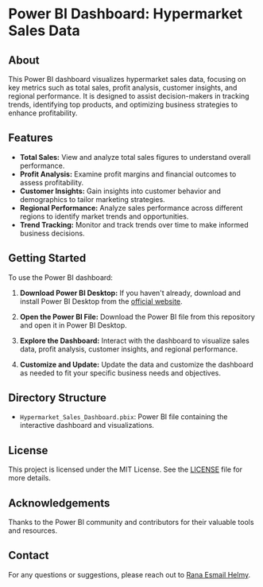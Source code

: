 # Power BI Dashboard: Hypermarket Sales Data

## About

This Power BI dashboard visualizes hypermarket sales data, focusing on key metrics such as total sales, profit analysis, customer insights, and regional performance. It is designed to assist decision-makers in tracking trends, identifying top products, and optimizing business strategies to enhance profitability.

## Features

- **Total Sales:** View and analyze total sales figures to understand overall performance.
- **Profit Analysis:** Examine profit margins and financial outcomes to assess profitability.
- **Customer Insights:** Gain insights into customer behavior and demographics to tailor marketing strategies.
- **Regional Performance:** Analyze sales performance across different regions to identify market trends and opportunities.
- **Trend Tracking:** Monitor and track trends over time to make informed business decisions.

## Getting Started

To use the Power BI dashboard:

1. **Download Power BI Desktop:**
   If you haven't already, download and install Power BI Desktop from the [official website](https://powerbi.microsoft.com/desktop/).

2. **Open the Power BI File:**
   Download the Power BI file from this repository and open it in Power BI Desktop.

3. **Explore the Dashboard:**
   Interact with the dashboard to visualize sales data, profit analysis, customer insights, and regional performance.

4. **Customize and Update:**
   Update the data and customize the dashboard as needed to fit your specific business needs and objectives.

## Directory Structure

- `Hypermarket_Sales_Dashboard.pbix`: Power BI file containing the interactive dashboard and visualizations.

## License

This project is licensed under the MIT License. See the [LICENSE](LICENSE) file for more details.

## Acknowledgements

Thanks to the Power BI community and contributors for their valuable tools and resources.

## Contact

For any questions or suggestions, please reach out to [Rana Esmail Helmy](mailto:ranaesmail678m@gmail.com).

